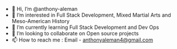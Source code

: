 - 👋 Hi, I’m @anthony-aleman
- 👀 I’m interested in Full Stack Development, Mixed Martial Arts and Meso-American History
- 🌱 I’m currently learning Full Stack Development and Dev Ops
- 💞️ I’m looking to collaborate on Open source projects
- 📫 How to reach me : Email - anthonyaleman4@gmail.com

<!---
anthony-aleman/anthony-aleman is a ✨ special ✨ repository because its `README.md` (this file) appears on your GitHub profile.
You can click the Preview link to take a look at your changes.
--->
